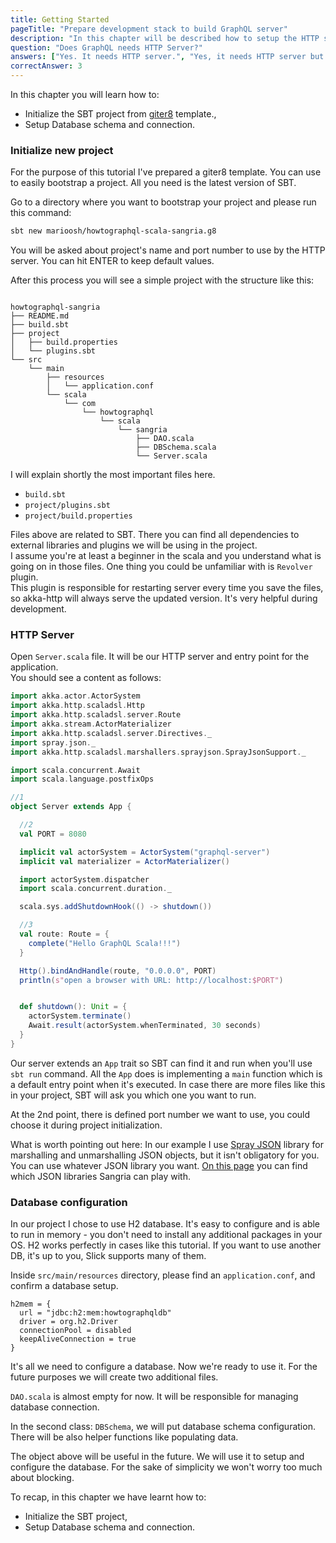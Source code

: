 ```yaml
---
title: Getting Started
pageTitle: "Prepare development stack to build GraphQL server"
description: "In this chapter will be described how to setup the HTTP server, install all dependencies and setup the database."
question: "Does GraphQL needs HTTP Server?"
answers: ["Yes. It needs HTTP server.", "Yes, it needs HTTP server but some of features can be used without that", "No, but it strictly recommended to use. Without HTTP layer, GraphQL is losing some of its features.","No, GraphQL is a specification and it's far from transport protocol. You can use HTTP, Websockets, sockets or even use it internally in you application." ]
correctAnswer: 3
---
```


In this chapter you will learn how to:
* Initialize the SBT project from [giter8](http://www.foundweekends.org/giter8/) template.,
* Setup Database schema and connection.

### Initialize new project

For the purpose of this tutorial I've prepared a giter8 template. You can use to easily bootstrap a project. All you need is the latest version of SBT.

<Instruction>

Go to a directory where you want to bootstrap your project and please run this command:

```bash
sbt new marioosh/howtographql-scala-sangria.g8
```

</Instruction>

You will be asked about project's name and port number to use by the HTTP server. You can hit ENTER to keep default values.  
  
After this process you will see a simple project with the structure like this:

```

howtographql-sangria
├── README.md
├── build.sbt
├── project
│   ├── build.properties
│   └── plugins.sbt
└── src
    └── main
        ├── resources
        │   └── application.conf
        └── scala
            └── com
                └── howtographql
                    └── scala
                        └── sangria
                            ├── DAO.scala
                            ├── DBSchema.scala
                            └── Server.scala
```

I will explain shortly the most important files here.

  - `build.sbt`
  - `project/plugins.sbt`
  - `project/build.properties`

Files above are related to SBT. There you can find all dependencies to external libraries and plugins we will be using in the project.  
I assume you're at least a beginner in the scala and you understand what is going on in those files. One thing you could be unfamiliar with is `Revolver` plugin.  
This plugin is responsible for restarting server every time you save the files, so akka-http will always serve the updated version. It's very helpful during development.  



### HTTP Server

<Instruction>

Open `Server.scala` file. It will be our HTTP server and entry point for the application.  
You should see a content as follows:

```scala
import akka.actor.ActorSystem
import akka.http.scaladsl.Http
import akka.http.scaladsl.server.Route
import akka.stream.ActorMaterializer
import akka.http.scaladsl.server.Directives._
import spray.json._
import akka.http.scaladsl.marshallers.sprayjson.SprayJsonSupport._

import scala.concurrent.Await
import scala.language.postfixOps

//1
object Server extends App {

  //2
  val PORT = 8080

  implicit val actorSystem = ActorSystem("graphql-server")
  implicit val materializer = ActorMaterializer()

  import actorSystem.dispatcher
  import scala.concurrent.duration._

  scala.sys.addShutdownHook(() -> shutdown())

  //3
  val route: Route = {
    complete("Hello GraphQL Scala!!!")
  }

  Http().bindAndHandle(route, "0.0.0.0", PORT)
  println(s"open a browser with URL: http://localhost:$PORT")


  def shutdown(): Unit = {
    actorSystem.terminate()
    Await.result(actorSystem.whenTerminated, 30 seconds)
  }
}

```

</Instruction>

Our server extends an `App` trait so SBT can find it and run when you'll use `sbt run` command. All the `App` does is implementing a `main` function which is a default entry point when it's executed. In case there are more files like this in your project, SBT will ask you which one you want to run.

At the 2nd point, there is defined port number we want to use, you could choose it during project initialization.

What is worth pointing out here: In our example I use [Spray JSON](https://github.com/spray/spray-json) library for marshalling and unmarshalling JSON objects, but it isn't obligatory for you. You can use whatever JSON library you want. [On this page](http://sangria-graphql.org/download/) you can find which JSON libraries Sangria can play with.

### Database configuration

In our project I chose to use H2 database. It's easy to configure and is able to run in memory - you don't need to install any additional packages in your OS. H2 works perfectly in cases like this tutorial. If you want to use another DB, it's up to you, Slick supports many of them.

<Instruction>

Inside `src/main/resources` directory, please find an `application.conf`, and confirm a database setup.

```
h2mem = {
  url = "jdbc:h2:mem:howtographqldb"
  driver = org.h2.Driver
  connectionPool = disabled
  keepAliveConnection = true
}
```

</Instruction>

It's all we need to configure a database. Now we're ready to use it. For the future purposes we will create two additional files.

`DAO.scala` is almost empty for now. It will be responsible for managing database connection.

In the second class: `DBSchema`, we will put database schema configuration. There will be also helper functions like populating data.

</Instruction>

The object above will be useful in the future. We will use it to setup and configure the database. For the sake of simplicity we won't worry too much about blocking.

To recap, in this chapter we have learnt how to:
* Initialize the SBT project,
* Setup Database schema and connection.
